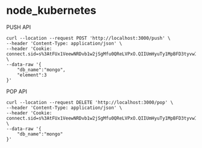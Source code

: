 # node_kubernetes

PUSH API

    curl --location --request POST 'http://localhost:3000/push' \
    --header 'Content-Type: application/json' \
    --header 'Cookie: connect.sid=s%3AtFUx1VeewNRDvb1w2jSgMfu0QReLVPxO.QIIUmHyuTy1MpBFD3tyvwIaYVOAWtPbFXTo%2BYB7ttBs' \
    --data-raw '{
        "db_name":"mongo",
        "element":3
    }'

POP API

    curl --location --request DELETE 'http://localhost:3000/pop' \
    --header 'Content-Type: application/json' \
    --header 'Cookie: connect.sid=s%3AtFUx1VeewNRDvb1w2jSgMfu0QReLVPxO.QIIUmHyuTy1MpBFD3tyvwIaYVOAWtPbFXTo%2BYB7ttBs' \
    --data-raw '{
        "db_name":"mongo"
    }'
